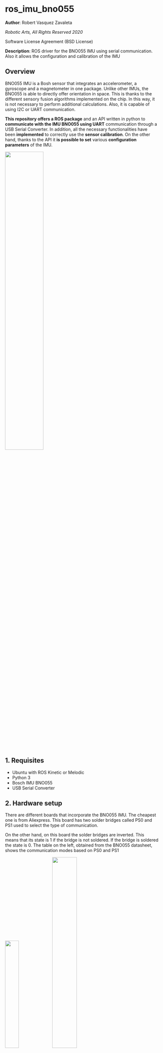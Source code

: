 # ros_imu_bno055


**Author**: Robert Vasquez Zavaleta

*Robotic Arts, All Rights Reserved 2020*

Software License Agreement (BSD License)

**Description**: ROS driver for the BNO055 IMU using serial communication. Also it allows the configuration and calibration of the IMU

## Overview

BNO055 IMU is a Bosh sensor that  integrates an accelerometer, a gyroscope and a magnetometer in one package. Unlike other IMUs, the BNO055 is able to directly offer orientation in space. This is thanks to the different sensory fusion algorithms implemented on the chip. In this way, it is not necessary to perform additional calculations. Also, it is capable of using I2C or UART communication.

**This repository offers a ROS package** and an API written in python to **communicate with the IMU BNO055 using UART** communication through a USB Serial Converter. In addition, all the necessary functionalities have been **implemented** to correctly use the **sensor calibration**. On the other hand, thanks to the API it **is possible to set** various **configuration parameters** of the IMU.



<img src="utils/images/bno055_setup.jpeg" width="50%">



## 1. Requisites

* Ubuntu with ROS Kinetic or Melodic
* Python 3
* Bosch IMU BNO055
* USB Serial Converter

## 2. Hardware setup

There are different boards that incorporate the BNO055 IMU. The cheapest one is from Aliexpress. This board has two solder bridges called PS0 and PS1 used to select the type of communication. 

On the other hand, on this board the solder bridges are inverted. This means that its state is 1 if the bridge is not soldered. If the bridge is soldered the state is 0. The table on the left, obtained from the BNO055 datasheet, shows the communication modes based on PS0 and PS1

<img src="utils/images/bno055_aliexpress.jpg" width="30%">
<img src="utils/images/bno055_pin_mapping.png" width="40%">

**To use the IMU in this package**, it must be configured in **UART mode** to be able to communicate with the serial to USB converter. Therefore PS0 = 0 and PS1 = 1. Remember that on this board the solder bridges are inverted, so the PS1 bridge must be unsolder.

<img src="utils/images/bno055_uart.jpg" width="30%">

Finally, connect the IMU to the serial to USB converter. The Rx and Tx cables are crossed. The power of the BNO055 module is 5V

<img src="utils/images/bno055_schematic.png" width="60%">

If you are using a different board, for example the Adafruit board or a different Chinese board, use [this link](https://gr33nonline.wordpress.com/2019/04/19/dont-get-the-wrong-bno055/)

## 3. Dependences

ros_imu_bno055 package depends on the following python/ros packages:

* pyserial
* rviz_imu_plugin

## 4. Installation

Install ros_imu_bno055 package

```
$ cd ~/catkin_ws/src
$ git clone https://github.com/RoboticArts/ros_imu_bno055.git
```

It is important to compile the package so that the libraries are added correctly

```
$ cd ~/catkin_ws
$ catkin_make --only-pkg-with-deps ros_imu_bno055
$ source devel/setup.bash
```

By default the standard ROS installation does not include any plugin to display the orientation of the IMUs in rviz. Therefore, you will need to install the **Imu plugin**. If you does not need to see the IMU in rviz you can skip this step.

Kinetic:
```
$ sudo apt-get install ros-kinetic-rviz-imu-plugin
```
Melodic:
```
$ sudo apt-get install ros-melodic-rviz-imu-plugin
```

Finally pyserial must be installed if it is not on the computer. 

```
$ pip install pyserial
```

(Optional) If you are using a Serial to USB converter with the **original FTDI chip** you can install the udev rule to identify the device as ```ttyUSB_IMU```

```
$ roscd ros_imu_bno055
$ sudo cp utils/99-bno055.rules /etc/udev/rules.
$ sudo udevadm control --reload-rules && sudo udevadm trigger
```

## 5. View IMU

1. Make sure to connect the IMU well to the computer. Check the Hardware Setup section for more information

2. In a terminal, launch the following command to display the IMU in RVIZ

```
$ roslaunch ros_imu_bno055 view_imu.launch
```

3. Move the IMU to view its orientation in RVIZ.

<img src="utils/images/bno055_rviz.png" width="60%">


## 6. BNO055 ROS driver

1. Use the command below to start the driver in ROS. This launch file is the same as the previous one but neither the tf nor rviz is published

```
$ roslaunch ros_imu_bno055 imu.launch serial_port:=/dev/ttyUSB0
```

2. This driver allows to configure various parameters of the IMU. The following table describes each parameter



| Argument | Default value | Description |
| ------ | ------ | ------ |
| serial_port | /dev/ttyUSB0 | USB port where the IMU is connected (using a USB Serial Converter ) |
| frame_id | imu_link | Name of the link that the tf will use |
| operation_mode | IMU |  Type of sensory fusion used by the IMU. The next section will explain each mode in detail. |
| oscillator | INTERNAL | Use internal or external oscillator. Set EXTERNAL if you BNO055 board has a external oscillator to get more accurate clock vary for lower sensitivity error (this does not improve drift).
| reset_orientation | true | Resets the IMU to resets the orientation of the axis that is located perpendicular to the ground plane. This is important since the movements are relative to the first position the IMU had when it was turned on or reset. Set it to True to reset the position every time the driver is launched|
| frequency | 50 | Frequency of reading the IMU and publication in ROS. The maximum frequency reached by the IMU is 50 Hz |
| use_magnetometer | false | Enables topic imu/magnetometer |
| use_temperature | false | Enables topic imu/temperature |


3. The IMU BNO055 implements a sensory fusion algorithm based on the accelerometer, gyroscope and magnetometer to obtain orientation. These sensory fusion modes are:

| Operation mode | Description |
| ------ | ------ |
| IMU | The relative orientation of the BNO055 in space is calculated from the accelerometer and gyroscope data. |
| COMPASS | This mode is intended to measure the magnetic earth field and calculate the geographic direction. The heading  can only be calculated when considering gravity and magnetic field at the same time  |
| M4G | Similar to the IMU mode, but instead of using the gyroscope signal to detect rotation, the changing orientation of the magnetometer in the magnetic field is used. |
| NDOF_FMC_OFF | This fusion mode is same as NDOF mode, but with the Fast Magnetometer Calibration turned ‘OFF’.  |
| NDOF | The absolute orientation data is calculated from accelerometer, gyroscope and the magnetometer.  In this mode the Fast Magnetometer calibration is  turned  ON  and  thereby  resulting  in  quick  calibration  of  the  magnetometer |


4. When selecting an operating mode, the sensors involved and the resulting type of orientation must be taken into account. The table below shows the possible combinations.

**Note: Sensors not used in one mode of operation will turn off.** For example, if the IMU mode is selected, the magnetometer will not work and therefore its value cannot be published in ROS. Also keep in mind that its orientation will be relative.

| Operation mode | Accelerometer | Gyroscope | Magnetometer | Orientation |
| ------ | :------: | :------: | :------: | :------: |
| IMU | X | X |  | Relative |
| COMPASS | X |  | X | Absolute |
| M4G | X |  | X | Relative |
| NDOF_FMC_OFF | X | X | X | Absolute |
| NDOF | X | X | X | Absolute |



**5. Reset device service**

When IMU is reset it is possible to reset the orientation of the IMU while the driver is running. **Only the orientation of the axis that is perpendicular to the ground plane will be reset**. To do this, call the service below. After calling the service the IMU will be reset and therefore the initial orientation will be the orientation that it has at that moment.

```
$ rosservice call /imu/reset_device "{}"
```

**6. Calibration status service**

Returns the current state of the calibration. This service should not be called constantly since it stops the publication of the IMU:

```
$ rosservice call /imu/calibration_status "{}"
```

**7. Calibration load**

Every time the driver is launched automatically it will look for the calibration file called ```calibration```. If found, it will load the calibration into the IMU. If not found it will not load it and the IMU will use the internal factory calibration. This file is in the following path:

```
$ roscd ros_imu_bno055/src
```

The file ```calibration``` is a binary file generated by the ```imu_calibration``` node. See the next section to find out how to use that node.

**Every time the IMU is turned on or reset, the calibration must be loaded since the IMU does not have an EEPROM or flash memory.** This driver takes care of it.

8. If you are going to implement it in a launch file:

```
    <include file="$(find imu_ros_bno055)/launch/imu.launch">

        <arg name = "serial_port" value="/dev/ttyUSB0" />
        <arg name = "frame_id" value="imu_link" />
        <arg name = "operation_mode" value="IMU"/>
        <arg name = "oscillator" value="INTERNAL" />
        <arg name = "reset_orientation" value="true" />
        <arg name = "frequency" value="50" /> 
        <arg name = "use_magnetometer" value="false" />
        <arg name = "use_temperature" value="false" /> 

    <launch>
```

9. If you are going to throw it in the terminal:

```
roslaunch ros_imu_bno055 imu.launch serial_port:=/dev/ttyUSB0 operation_mode:=IMU
```

## 7. IMU calibration

BNO055 IMU has an internal factory calibration, however, it is highly recommended to calibrate it. The node ```imu_calibration``` generates a calibration file for the accelerometer, gyroscope, and magnetometer. The generated file will be used by the bno055 ros driver to load it into the IMU. Remember that BNO055 does not have an EEPROM or flash memory to store the calibration so every time the IMU is turned on or reset, the calibration has to be loaded.

**The type of calibration obtained** will **depend on the operating mode** of the IMU (see table in section 6.3). This means that if the IMU will work in NDOF_FMC_OFF mode then the calibration has to be done in that same mode.


To launch the calibration, in this case operation mode will be ```NDOF_FMC_OFF```:

```
roslaunch ros_imu_bno055 imu_calibration.launch serial_port:=/dev/ttyUSB0 operation_mode:=NDOF_FMC_OFF
```

The status of the three sensors will immediately appear on the terminal. Value 0 means there is no calibration, value 3 means full calibration. The parameter ```system```  indicates the current status of the three sensors. A value of 0 indicates that there is no calibration. A value of 3 indicates that the IMU has completed the calibration

<img src="utils/images/calibration_mode.png" width="60%">

* **To calibrate the magnetometer:** Make  some random movements  (for  example:  writing  the  number  ‘8’  on air) until  the magnetometer indicates fully calibrated

* **To calibrate the gyroscope:** Place the device in a single stable position for a period of few seconds to allow the gyroscopeto calibrate

* **To calibrate the accelerometer:** Place the device in 6 different stable positions for a period of few seconds to allow the accelerometer to calibrate. **Make sure that there is slow movement between 2 stable positions**. Make sure that the device is lying at least once perpendicular to the x, y and z axis.

When the IMU is fully calibrated the node will finish and the calibration file will be automatically generated in ``` ros_imu_bno055/src ``` which will be used by bno055 ros driver to load calibration data into the IMU. 

The name of the calibration file will be ```OPERATION_MODE_calibration``` In this example it will be called ```NDOF_FMC_OFF_calibration```

<img src="utils/images/calibration_full.png" width="60%">

Finally, when calibrating an operation mode, the involved sensors must be taken into account (see table in section 6.4). This means that when calibrating in IMU mode, it will only be done for the accelerometer and gyroscope

<img src="utils/images/calibration_imu_mode.png" width="60%">

For more information about how calibrate BNO055:

[![300](http://img.youtube.com/vi/Bw0WuAyGsnY/0.jpg)](http://www.youtube.com/watch?v=Bw0WuAyGsnY "cal")